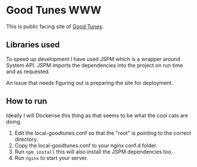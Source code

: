 # Good Tunes WWW

This is public facing site of [Good Tunes](http://www.goodtunes.org).

## Libraries used

To speed up development I have used JSPM which is a wrapper around System API. JSPM imports the dependencies into the project on run time and as requested.

An issue that needs figuring out is preparing the site for deployment. 

## How to run

Ideally I will Dockerise this thing as that seems to be what the cool cats are doing.

1. Edit the local-goodtunes.conf so that the "root" is pointing to the correct directory.
2. Copy the local-goodtunes.conf to your nginx conf.d folder.
3. Run `npm install` this will also install the JSPM dependencies too.
4. Run `nginx` to start your server.
